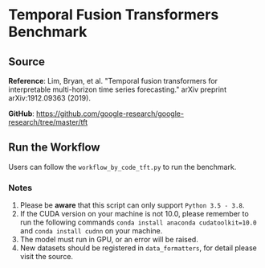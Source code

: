 # Temporal Fusion Transformers Benchmark
## Source
**Reference**: Lim, Bryan, et al. "Temporal fusion transformers for interpretable multi-horizon time series forecasting." arXiv preprint arXiv:1912.09363 (2019).

**GitHub**: https://github.com/google-research/google-research/tree/master/tft

## Run the Workflow
Users can follow the ``workflow_by_code_tft.py`` to run the benchmark. 

### Notes
1. Please be **aware** that this script can only support `Python 3.5 - 3.8`.
2. If the CUDA version on your machine is not 10.0, please remember to run the following commands `conda install anaconda cudatoolkit=10.0` and `conda install cudnn` on your machine.
3. The model must run in GPU, or an error will be raised.
4. New datasets should be registered in ``data_formatters``, for detail please visit the source.

